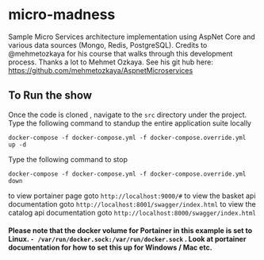 # micro-madness

Sample Micro Services architecture implementation using AspNet Core and various data sources (Mongo, Redis, PostgreSQL). Credits to @mehmetozkaya for his course that walks through this development process.  Thanks a lot to Mehmet Ozkaya. See his git hub here: https://github.com/mehmetozkaya/AspnetMicroservices

## To Run the show
Once the code is cloned , navigate to the `src`  directory under the project. 
Type the following command to standup the entire application suite locally

`docker-compose -f docker-compose.yml -f docker-compose.override.yml  up -d`

Type the following command to stop

`docker-compose -f docker-compose.yml -f docker-compose.override.yml  down`

to view portainer page goto `http://localhost:9000/#`
to view the basket api documentation goto `http://localhost:8001/swagger/index.html`
to view the catalog api documentation goto `http://localhost:8000/swagger/index.html`

#### Please note that the docker volume for Portainer in this example is set to Linux. `- /var/run/docker.sock:/var/run/docker.sock`  . Look at portainer documentation for how to set this up for Windows / Mac etc.



